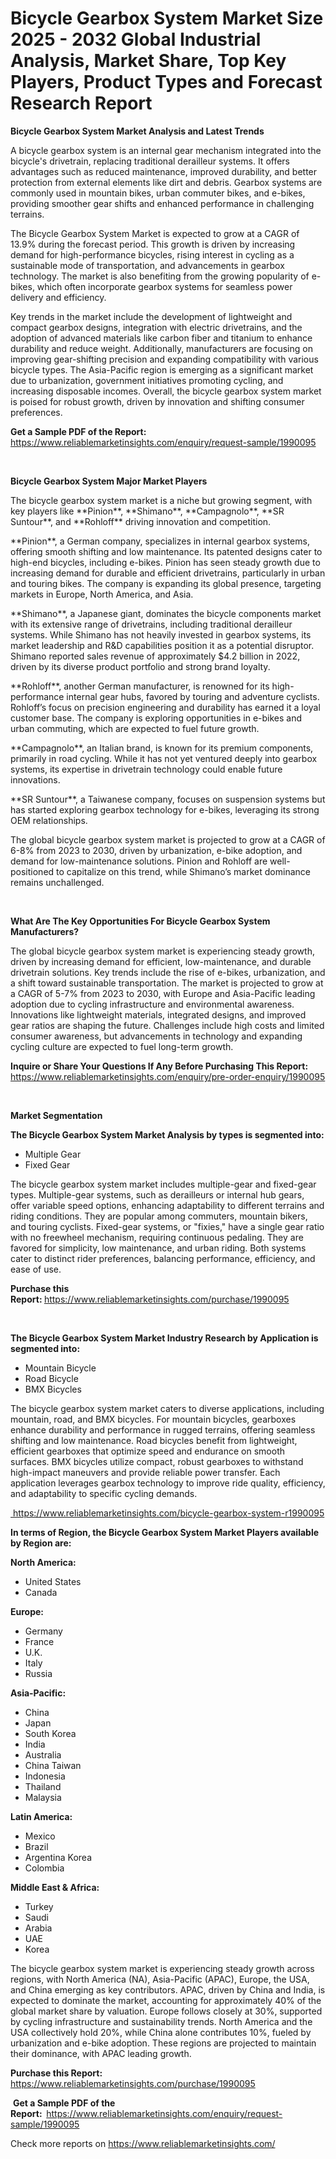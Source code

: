 <p><h1>Bicycle Gearbox System Market Size 2025 - 2032 Global Industrial Analysis, Market Share, Top Key Players, Product Types and Forecast Research Report</h1></p><p><strong>Bicycle Gearbox System Market Analysis and Latest Trends</strong></p>
<p><p>A bicycle gearbox system is an internal gear mechanism integrated into the bicycle's drivetrain, replacing traditional derailleur systems. It offers advantages such as reduced maintenance, improved durability, and better protection from external elements like dirt and debris. Gearbox systems are commonly used in mountain bikes, urban commuter bikes, and e-bikes, providing smoother gear shifts and enhanced performance in challenging terrains.</p><p>The Bicycle Gearbox System Market is expected to grow at a CAGR of 13.9% during the forecast period. This growth is driven by increasing demand for high-performance bicycles, rising interest in cycling as a sustainable mode of transportation, and advancements in gearbox technology. The market is also benefiting from the growing popularity of e-bikes, which often incorporate gearbox systems for seamless power delivery and efficiency.</p><p>Key trends in the market include the development of lightweight and compact gearbox designs, integration with electric drivetrains, and the adoption of advanced materials like carbon fiber and titanium to enhance durability and reduce weight. Additionally, manufacturers are focusing on improving gear-shifting precision and expanding compatibility with various bicycle types. The Asia-Pacific region is emerging as a significant market due to urbanization, government initiatives promoting cycling, and increasing disposable incomes. Overall, the bicycle gearbox system market is poised for robust growth, driven by innovation and shifting consumer preferences.</p></p>
<p><strong>Get a Sample PDF of the Report:&nbsp;</strong> <a href="https://www.reliablemarketinsights.com/enquiry/request-sample/1990095?utm_campaign=1166&utm_medium=2&utm_source=Github&utm_content=ia&utm_term=22012025&utm_id=bicycle-gearbox-system">https://www.reliablemarketinsights.com/enquiry/request-sample/1990095</a></p>
<p>&nbsp;</p>
<p><strong>Bicycle Gearbox System Major Market Players</strong></p>
<p><p>The bicycle gearbox system market is a niche but growing segment, with key players like **Pinion**, **Shimano**, **Campagnolo**, **SR Suntour**, and **Rohloff** driving innovation and competition.  </p><p>**Pinion**, a German company, specializes in internal gearbox systems, offering smooth shifting and low maintenance. Its patented designs cater to high-end bicycles, including e-bikes. Pinion has seen steady growth due to increasing demand for durable and efficient drivetrains, particularly in urban and touring bikes. The company is expanding its global presence, targeting markets in Europe, North America, and Asia.  </p><p>**Shimano**, a Japanese giant, dominates the bicycle components market with its extensive range of drivetrains, including traditional derailleur systems. While Shimano has not heavily invested in gearbox systems, its market leadership and R&D capabilities position it as a potential disruptor. Shimano reported sales revenue of approximately $4.2 billion in 2022, driven by its diverse product portfolio and strong brand loyalty.  </p><p>**Rohloff**, another German manufacturer, is renowned for its high-performance internal gear hubs, favored by touring and adventure cyclists. Rohloff’s focus on precision engineering and durability has earned it a loyal customer base. The company is exploring opportunities in e-bikes and urban commuting, which are expected to fuel future growth.  </p><p>**Campagnolo**, an Italian brand, is known for its premium components, primarily in road cycling. While it has not yet ventured deeply into gearbox systems, its expertise in drivetrain technology could enable future innovations.  </p><p>**SR Suntour**, a Taiwanese company, focuses on suspension systems but has started exploring gearbox technology for e-bikes, leveraging its strong OEM relationships.  </p><p>The global bicycle gearbox system market is projected to grow at a CAGR of 6-8% from 2023 to 2030, driven by urbanization, e-bike adoption, and demand for low-maintenance solutions. Pinion and Rohloff are well-positioned to capitalize on this trend, while Shimano’s market dominance remains unchallenged.</p></p>
<p>&nbsp;</p>
<p><strong>What Are The Key Opportunities For Bicycle Gearbox System Manufacturers?</strong></p>
<p><p>The global bicycle gearbox system market is experiencing steady growth, driven by increasing demand for efficient, low-maintenance, and durable drivetrain solutions. Key trends include the rise of e-bikes, urbanization, and a shift toward sustainable transportation. The market is projected to grow at a CAGR of 5-7% from 2023 to 2030, with Europe and Asia-Pacific leading adoption due to cycling infrastructure and environmental awareness. Innovations like lightweight materials, integrated designs, and improved gear ratios are shaping the future. Challenges include high costs and limited consumer awareness, but advancements in technology and expanding cycling culture are expected to fuel long-term growth.</p></p>
<p><strong>Inquire or Share Your Questions If Any Before Purchasing This Report:</strong> <a href="https://www.reliablemarketinsights.com/enquiry/pre-order-enquiry/1990095?utm_campaign=1166&utm_medium=2&utm_source=Github&utm_content=ia&utm_term=22012025&utm_id=bicycle-gearbox-system">https://www.reliablemarketinsights.com/enquiry/pre-order-enquiry/1990095</a></p>
<p>&nbsp;</p>
<p><strong>Market Segmentation</strong></p>
<p><strong>The Bicycle Gearbox System Market Analysis by types is segmented into:</strong></p>
<p><ul><li>Multiple Gear</li><li>Fixed Gear</li></ul></p>
<p><p>The bicycle gearbox system market includes multiple-gear and fixed-gear types. Multiple-gear systems, such as derailleurs or internal hub gears, offer variable speed options, enhancing adaptability to different terrains and riding conditions. They are popular among commuters, mountain bikers, and touring cyclists. Fixed-gear systems, or "fixies," have a single gear ratio with no freewheel mechanism, requiring continuous pedaling. They are favored for simplicity, low maintenance, and urban riding. Both systems cater to distinct rider preferences, balancing performance, efficiency, and ease of use.</p></p>
<p><strong>Purchase this Report:&nbsp;</strong><a href="https://www.reliablemarketinsights.com/purchase/1990095?utm_campaign=1166&utm_medium=2&utm_source=Github&utm_content=ia&utm_term=22012025&utm_id=bicycle-gearbox-system">https://www.reliablemarketinsights.com/purchase/1990095</a></p>
<p>&nbsp;</p>
<p><strong>The Bicycle Gearbox System Market Industry Research by Application is segmented into:</strong></p>
<p><ul><li>Mountain Bicycle</li><li>Road Bicycle</li><li>BMX Bicycles</li></ul></p>
<p><p>The bicycle gearbox system market caters to diverse applications, including mountain, road, and BMX bicycles. For mountain bicycles, gearboxes enhance durability and performance in rugged terrains, offering seamless shifting and low maintenance. Road bicycles benefit from lightweight, efficient gearboxes that optimize speed and endurance on smooth surfaces. BMX bicycles utilize compact, robust gearboxes to withstand high-impact maneuvers and provide reliable power transfer. Each application leverages gearbox technology to improve ride quality, efficiency, and adaptability to specific cycling demands.</p></p>
<p><a href="https://www.reliablemarketinsights.com/bicycle-gearbox-system-r1990095?utm_campaign=1166&utm_medium=2&utm_source=Github&utm_content=ia&utm_term=22012025&utm_id=bicycle-gearbox-system">&nbsp;https://www.reliablemarketinsights.com/bicycle-gearbox-system-r1990095</a></p>
<p><strong>In terms of Region, the Bicycle Gearbox System Market Players available by Region are:</strong></p>
<p>
    <p> <strong> North America: </strong>
        <ul>
            <li>United States</li>
            <li>Canada</li>
        </ul>
        </p> 
    <p> <strong> Europe: </strong>
        <ul>
            <li>Germany</li>
            <li>France</li>
            <li>U.K.</li>
            <li>Italy</li>
            <li>Russia</li>
        </ul>
        </p> 
    <p> <strong> Asia-Pacific: </strong>
        <ul>
            <li>China</li>
            <li>Japan</li>
            <li>South Korea</li>
            <li>India</li>
            <li>Australia</li>
            <li>China Taiwan</li>
            <li>Indonesia</li>
            <li>Thailand</li>
            <li>Malaysia</li>
        </ul>
        </p> 
    <p> <strong> Latin America: </strong>
        <ul>
            <li>Mexico</li>
            <li>Brazil</li>
            <li>Argentina Korea</li>
            <li>Colombia</li>
        </ul>
        </p> 
    <p> <strong> Middle East & Africa: </strong>
        <ul>
            <li>Turkey</li>
            <li>Saudi</li>
            <li>Arabia</li>
            <li>UAE</li>
            <li>Korea</li>
        </ul>
    </p>
    </p>
<p><p>The bicycle gearbox system market is experiencing steady growth across regions, with North America (NA), Asia-Pacific (APAC), Europe, the USA, and China emerging as key contributors. APAC, driven by China and India, is expected to dominate the market, accounting for approximately 40% of the global market share by valuation. Europe follows closely at 30%, supported by cycling infrastructure and sustainability trends. North America and the USA collectively hold 20%, while China alone contributes 10%, fueled by urbanization and e-bike adoption. These regions are projected to maintain their dominance, with APAC leading growth.</p></p>
<p><strong>Purchase this Report: </strong><a href="https://www.reliablemarketinsights.com/purchase/1990095?utm_campaign=1166&utm_medium=2&utm_source=Github&utm_content=ia&utm_term=22012025&utm_id=bicycle-gearbox-system">https://www.reliablemarketinsights.com/purchase/1990095</a></p>
<p>&nbsp;<strong>Get a Sample PDF of the Report:&nbsp;&nbsp;</strong><a href="https://www.reliablemarketinsights.com/enquiry/request-sample/1990095?utm_campaign=1166&utm_medium=2&utm_source=Github&utm_content=ia&utm_term=22012025&utm_id=bicycle-gearbox-system">https://www.reliablemarketinsights.com/enquiry/request-sample/1990095</a></p>
<p><strong></strong></p>
<p>Check more reports on <a href="https://www.reliablemarketinsights.com/?utm_campaign=1166&utm_medium=2&utm_source=Github&utm_content=ia&utm_term=22012025&utm_id=bicycle-gearbox-system">https://www.reliablemarketinsights.com/</a></p>